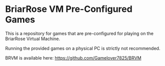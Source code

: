 # BriarRose VM Pre-Configured Games

This is a repository for games that are pre-configured for playing on the BriarRose Virtual Machine.

Running the provided games on a physical PC is strictly not recommended.

BRVM is available here: https://github.com/Gamelover7825/BRVM
